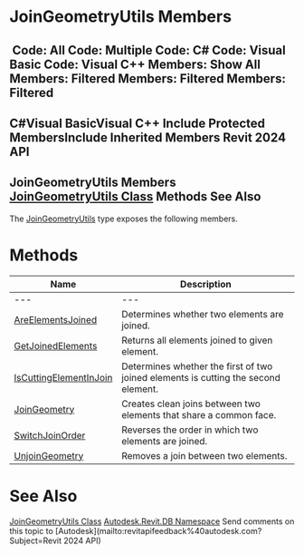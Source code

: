 # JoinGeometryUtils Members

﻿
 Code: All Code: Multiple Code: C# Code: Visual Basic Code: Visual C++  Members: Show All Members: Filtered Members: Filtered Members: Filtered   
---  
C#Visual BasicVisual C++
Include Protected MembersInclude Inherited Members
Revit 2024 API  
---  
JoinGeometryUtils Members  
[JoinGeometryUtils Class](c45b6484-3efd-1d81-0b47-ba678857fff1.md "JoinGeometryUtils Class") Methods See Also  
---  
The [JoinGeometryUtils](c45b6484-3efd-1d81-0b47-ba678857fff1.md "JoinGeometryUtils Class") type exposes the following members.
# Methods
| Name | Description |
| --- | --- |
| --- | --- | --- |
| [AreElementsJoined](69178304-668a-bcbd-b459-33de2146942d.md "AreElementsJoined Method") | Determines whether two elements are joined. |
| [GetJoinedElements](3a1b0e1e-e7f2-cb08-9983-c36137cac754.md "GetJoinedElements Method") | Returns all elements joined to given element. |
| [IsCuttingElementInJoin](917ea88b-27cb-e3b1-391f-ecd061975595.md "IsCuttingElementInJoin Method") | Determines whether the first of two joined elements is cutting the second element. |
| [JoinGeometry](2f223fde-0e7c-fce5-e68f-3c1ca6a6b6c1.md "JoinGeometry Method") | Creates clean joins between two elements that share a common face. |
| [SwitchJoinOrder](447f0dd2-40cf-4e1a-711a-44ad21f825b9.md "SwitchJoinOrder Method") | Reverses the order in which two elements are joined. |
| [UnjoinGeometry](929c26e0-4613-ebad-5fe0-76b66f4ae087.md "UnjoinGeometry Method") | Removes a join between two elements. |

# See Also
[JoinGeometryUtils Class](c45b6484-3efd-1d81-0b47-ba678857fff1.md "JoinGeometryUtils Class")
[Autodesk.Revit.DB Namespace](87546ba7-461b-c646-cbb1-2cb8f5bff8b2.md "Autodesk.Revit.DB Namespace")
Send comments on this topic to [Autodesk](mailto:revitapifeedback%40autodesk.com?Subject=Revit 2024 API)
